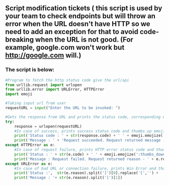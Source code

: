 ## Script modification tickets ( this script is used by your team to check endpoints but will throw an error when the URL doesn't have HTTP so we need to add an exception for that to avoid code-breaking when the URL is not good. (For example, google.com won't work but http://google.com will.)

### The script is below:

```python
#Program to fetch the http status code give the url/api
from urllib.request import urlopen
from urllib.error import URLError, HTTPError
import emoji

#Taking input url from user
requestURL = input("Enter the URL to be invoked: ")

#Gets the response from URL and prints the status code, corresponding emoji and message accordingly
try:
    response = urlopen(requestURL)
    #In case of success, prints success status code and thumbs_up emoji
    print('Status code : ' + str(response.code) + ' ' + emoji.emojize(':thumbs_up:'))
    print('Message : ' + 'Request succeeded. Request returned message - ' + response.reason)
except HTTPError as e:
    #In case of request failure, prints HTTP error status code and thumbs_down emoji
    print('Status : ' + str(e.code) + ' ' + emoji.emojize(':thumbs_down:'))
    print('Message : Request failed. Request returned reason - ' + e.reason)
except URLError as e:
    #In case of bad URL or connection failure, prints Win Error and thumbs_down emoji
    print('Status :',  str(e.reason).split(']')[0].replace('[','') +  ' ' + emoji.emojize(':thumbs_down:'))
    print('Message : '+ str(e.reason).split(']')[1])

```
